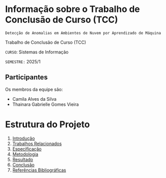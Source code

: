 # Informação sobre o Trabalho de Conclusão de Curso (TCC)
`Detecção de Anomalias em Ambientes de Nuvem por Aprendizado de Máquina`  

Trabalho de Conclusão de Curso (TCC)

`CURSO`: Sistemas de Informação

`SEMESTRE:` 2025/1


## Participantes

Os membros da equipe são: 
- Camila Alves da Silva
- Thainara Gabrielle Gomes Vieira

# Estrutura do Projeto

1. [Introdução](./docs/1-Introdução.md)
2. [Trabalhos Relacionados](./docs/2-TrabalhosRelacionados.md)
3. [Especificação](./docs/3-Especificação.md)
4. [Metodologia](./docs/4-Metodologia.md)
5. [Resultado](./docs/5-Resultado.md)
6. [Conclusão](./docs/6-Conclusão.md)
7. [Referências Bibliográficas](./docs/7-Referências.md) 

